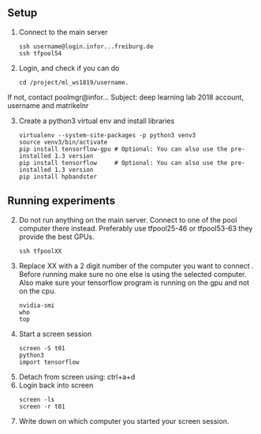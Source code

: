 ## Setup
1. Connect to the main server
      ```Shell
      ssh username@login.infor...freiburg.de
      ssh tfpool54
      ```
2. Login, and check if you can do
      ```Shell
      cd /project/ml_ws1819/username.
      ```
If not, contact poolmgr@infor...
Subject: deep learning lab 2018 account, username and matrikelnr

3. Create a python3 virtual env and install libraries
      ```Shell
      virtualenv --system-site-packages -p python3 venv3
      source venv3/bin/activate
      pip install tensorflow-gpu # Optional: You can also use the pre-installed 1.3 version
      pip install tensorflow     # Optional: You can also use the pre-installed 1.3 version
      pip install hpbandster
      ```
## Running experiments

2. Do not run anything on the main server. Connect to one of the pool
  computer there instead. Preferably use tfpool25-46 or tfpool53-63 they provide the best GPUs.
      ```Shell
      ssh tfpoolXX
      ```
3. Replace XX with a 2 digit number of the computer you want to connect .
Before running make sure no one else is using the selected computer.
Also make sure your tensorflow program is running on the gpu and not on the cpu.
      ```Shell
      nvidia-smi
      who
      top
      ```      
4. Start a screen session
      ```Shell
      screen -S t01
      python3
      import tensorflow
      ```
5. Detach from screen using: ctrl+a+d  
6. Login back into screen
      ```Shell
      screen -ls
      screen -r t01
      ```
7. Write down on which computer you started your screen session.
